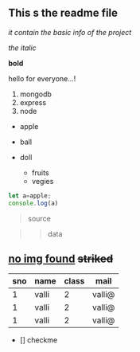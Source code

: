 ## This s the readme file
_it contain the basic info of the project_

_the italic_

**bold**

hello for everyone...!

1. mongodb
1. express
1. node

- apple
- ball
- doll

  - fruits
  - vegies

```js
let a=apple;
console.log(a)
```
> source

>> data

[no img found](happy.jpg)
~~striked~~
---

|sno|name|class|mail|
|---|---|---|---|
|1|valli|2|valli@|
|1|valli|2|valli@|
|1|valli|2|valli@|
 
 - [] checkme